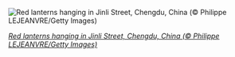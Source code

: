 
![Red lanterns hanging in Jinli Street, Chengdu, China (© Philippe LEJEANVRE/Getty Images)](https://cn.bing.com//th?id=OHR.JinliStreet_EN-US9813774321_1920x1080.jpg&rf=LaDigue_1920x1080.jpg&pid=hp)

*[Red lanterns hanging in Jinli Street, Chengdu, China (© Philippe LEJEANVRE/Getty Images)](https://www.bing.com/search?q=lantern+festival&form=hpcapt&filters=HpDate%3a%2220210226_0800%22)*
